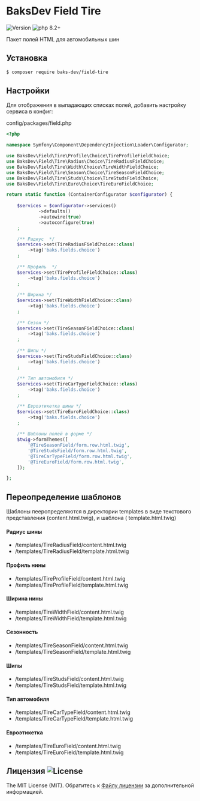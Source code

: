 # BaksDev Field Tire

![Version](https://img.shields.io/badge/version-7.0.4-blue) ![php 8.2+](https://img.shields.io/badge/php-min%208.1-red.svg)

Пакет полей HTML для автомобильных шин

## Установка

``` bash
$ composer require baks-dev/field-tire
```

## Настройки

Для отображения в выпадающих списках полей, добавить настройку сервиса в конфиг:

config/packages/field.php

``` php
<?php

namespace Symfony\Component\DependencyInjection\Loader\Configurator;

use BaksDev\Field\Tire\Profile\Choice\TireProfileFieldChoice;
use BaksDev\Field\Tire\Radius\Choice\TireRadiusFieldChoice;
use BaksDev\Field\Tire\Width\Choice\TireWidthFieldChoice;
use BaksDev\Field\Tire\Season\Choice\TireSeasonFieldChoice;
use BaksDev\Field\Tire\Studs\Choice\TireStudsFieldChoice;
use BaksDev\Field\Tire\Euro\Choice\TireEuroFieldChoice;

return static function (ContainerConfigurator $configurator) {
	
	$services = $configurator->services()
            ->defaults()
            ->autowire(true)
            ->autoconfigure(true)
	;

	/** Радиус  */
	$services->set(TireRadiusFieldChoice::class)
		->tag('baks.fields.choice')
	;
	
	/** Профиль  */
	$services->set(TireProfileFieldChoice::class)
		->tag('baks.fields.choice')
	;
	
	/** Ширина */
	$services->set(TireWidthFieldChoice::class)
		->tag('baks.fields.choice')
	;
	
	/** Сезон */
	$services->set(TireSeasonFieldChoice::class)
		->tag('baks.fields.choice')
	;
	
	/** Шипы */
	$services->set(TireStudsFieldChoice::class)
		->tag('baks.fields.choice')
	;
	
	/** Тип автомобиля */
	$services->set(TireCarTypeFieldChoice::class)
		->tag('baks.fields.choice')
	;

	/** Евроэтикетка шины */
	$services->set(TireEuroFieldChoice::class)
		->tag('baks.fields.choice')
	;
	
	/** Шаблоны полей в форме */
	$twig->formThemes([
		'@TireSeasonField/form.row.html.twig',
		'@TireStudsField/form.row.html.twig',
		'@TireCarTypeField/form.row.html.twig',
		'@TireEuroField/form.row.html.twig',
	]);

};

```

## Переопределение шаблонов

Шаблоны пееропределяются в директории templates в виде текстового представления (content.html.twig), и шаблона (
template.html.twig)

#### Радиус шины

- /templates/TireRadiusField/content.html.twig
- /templates/TireRadiusField/template.html.twig

#### Профиль нины

- /templates/TireProfileField/content.html.twig
- /templates/TireProfileField/template.html.twig

#### Ширина нины

- /templates/TireWidthField/content.html.twig
- /templates/TireWidthField/template.html.twig

#### Сезонность

- /templates/TireSeasonField/content.html.twig
- /templates/TireSeasonField/template.html.twig

#### Шипы

- /templates/TireStudsField/content.html.twig
- /templates/TireStudsField/template.html.twig

#### Тип автомобиля

- /templates/TireCarTypeField/content.html.twig
- /templates/TireCarTypeField/template.html.twig

#### Евроэтикетка

- /templates/TireEuroField/content.html.twig
- /templates/TireEuroField/template.html.twig


## Лицензия ![License](https://img.shields.io/badge/MIT-green)

The MIT License (MIT). Обратитесь к [Файлу лицензии](LICENSE.md) за дополнительной информацией.

